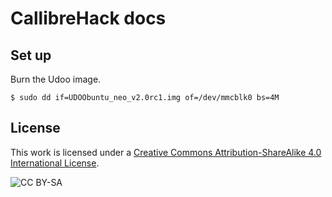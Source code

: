 # CallibreHack docs

## Set up

Burn the Udoo image.

```console
$ sudo dd if=UDOObuntu_neo_v2.0rc1.img of=/dev/mmcblk0 bs=4M
```

## License

This work is licensed under a [Creative Commons Attribution-ShareAlike 4.0
International License](http://creativecommons.org/licenses/by-sa/4.0/).

![CC BY-SA](https://i.creativecommons.org/l/by-sa/4.0/88x31.png)
